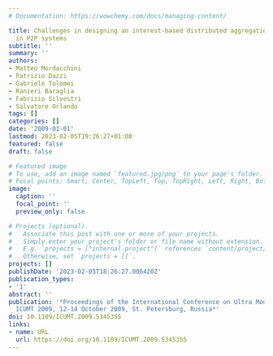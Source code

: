 ```yaml
---
# Documentation: https://wowchemy.com/docs/managing-content/

title: Challenges in designing an interest-based distributed aggregation of users
  in P2P systems
subtitle: ''
summary: ''
authors:
- Matteo Mordacchini
- Patrizio Dazzi
- Gabriele Tolomei
- Ranieri Baraglia
- Fabrizio Silvestri
- Salvatore Orlando
tags: []
categories: []
date: '2009-01-01'
lastmod: 2023-02-05T19:26:27+01:00
featured: false
draft: false

# Featured image
# To use, add an image named `featured.jpg/png` to your page's folder.
# Focal points: Smart, Center, TopLeft, Top, TopRight, Left, Right, BottomLeft, Bottom, BottomRight.
image:
  caption: ''
  focal_point: ''
  preview_only: false

# Projects (optional).
#   Associate this post with one or more of your projects.
#   Simply enter your project's folder or file name without extension.
#   E.g. `projects = ["internal-project"]` references `content/project/deep-learning/index.md`.
#   Otherwise, set `projects = []`.
projects: []
publishDate: '2023-02-05T18:26:27.006420Z'
publication_types:
- '1'
abstract: ''
publication: '*Proceedings of the International Conference on Ultra Modern Telecommunications,
  ICUMT 2009, 12-14 October 2009, St. Petersburg, Russia*'
doi: 10.1109/ICUMT.2009.5345355
links:
- name: URL
  url: https://doi.org/10.1109/ICUMT.2009.5345355
---
```

